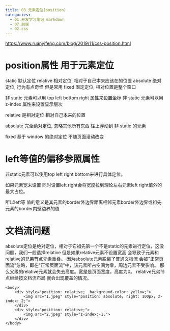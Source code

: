 ```yaml
---
title: 03.元素定位(position)
categories:
  - 01.开发学习笔记 markdown
  - 07.前端
  - 02.css
---
```


https://www.ruanyifeng.com/blog/2019/11/css-position.html

# position属性 用于元素定位
static      默认定位
relative    相对定位, 相对于自己本来应该在的位置
absolute    绝对定位, 行为有点奇怪 但是常用
fixed       固定定位, 相对位置是整个窗口

非 static 元素可以用 top left bottom right 属性来设置坐标
非 static 元素可以用 z-index 属性来设置显示层次

relative 是相对定位 相对自己本来的位置

absolute 完全绝对定位, 忽略其他所有东西
    往上浮动到 非 static 的元素
    
fixed 基于 window 的绝对定位
    不随页面滚动改变
    
    
# left等值的偏移参照属性
非static元素可以使用top left right bottom来进行具体定位。

如果元素宽未设置 同时设置left right会将宽度拉到理论左右元素left right值外的最大占位。

所以left等 值的意义是其元素的border外边界距离相邻元素border外边界或祖先元素的border内壁边界的值


# 文档流问题
absolute定位是绝对定位，相对于它祖先第一个不是static的元素进行定位，这没问题，我们一般选择relative
但是如果relative元素不设置宽高 会导致子元素和relative的兄弟节点元素重叠。
因为absolute元素脱离了普通文档流 会被"正常页面流"忽略，即在"正常页面流"中，该元素所占空间为零，周边元素不受影响。
那么父级的relative元素就会失去高度。宽是是页面宽度，高度为0。
relative兄弟节点继续按文档流布局 就会出现覆盖的情况。


```
<body>
    <div style="position: relative;  background-color: yellow;">
        <img src="1.jpeg" style="position: absolute; right: 100px; z-index: 2;">
    </div>
    <div style="position: relative;">
        <img src="2.jpeg" style="z-index:-1;"> 
    </div>
</body>
```
